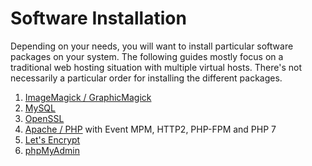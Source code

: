 Software Installation
=====================

Depending on your needs, you will want to install particular software packages on your system. The following guides mostly focus on a traditional web hosting situation with multiple virtual hosts. There's not necessarily a particular order for installing the different packages.

1. [ImageMagick / GraphicMagick](02_ImageMagick-GraphicsMagick.md)
2. [MySQL](03_MySQL.md)
3. [OpenSSL](04_OpenSSL.md)
4. [Apache / PHP](05_Apache-PHP.md) with Event MPM, HTTP2, PHP-FPM and PHP 7
5. [Let's Encrypt](06_Certbot.md)
6. [phpMyAdmin](07_phpMyAdmin.md)

